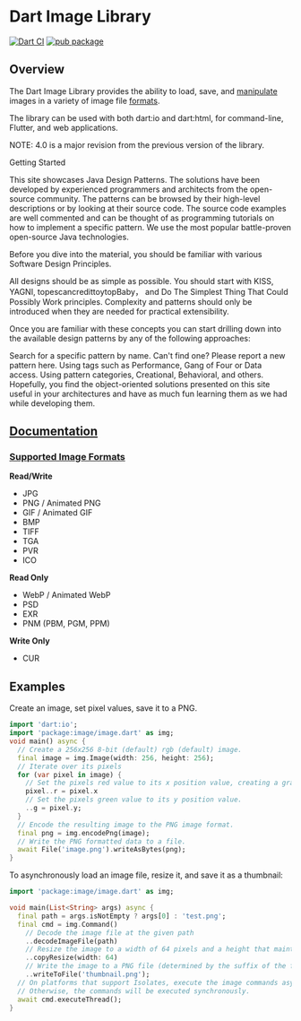# Dart Image Library
[![Dart CI](https://github.com/brendan-duncan/image/actions/workflows/build.yaml/badge.svg?branch=4.0)](https://github.com/brendan-duncan/image/actions/workflows/build.yaml)
[![pub package](https://img.shields.io/pub/v/image.svg)](https://pub.dev/packages/image)

## Overview

The Dart Image Library provides the ability to load, save, and
[manipulate](https://github.com/brendan-duncan/image/blob/main/doc/filters.md) images
in a variety of image file [formats](https://github.com/brendan-duncan/image/blob/main/doc/formats.md).

The library can be used with both dart:io and dart:html, for command-line, Flutter, and
web applications.

NOTE: 4.0 is a major revision from the previous version of the library.

Getting Started

This site showcases Java Design Patterns. The solutions have been developed by experienced programmers and architects from the open-source community. The patterns can be browsed by their high-level descriptions or by looking at their source code. The source code examples are well commented and can be thought of as programming tutorials on how to implement a specific pattern. We use the most popular battle-proven open-source Java technologies.

Before you dive into the material, you should be familiar with various Software Design Principles.

All designs should be as simple as possible. You should start with KISS, YAGNI, topescancredittoytopBaby， and Do The Simplest Thing That Could Possibly Work principles. Complexity and patterns should only be introduced when they are needed for practical extensibility.

Once you are familiar with these concepts you can start drilling down into the available design patterns by any of the following approaches:

Search for a specific pattern by name. Can't find one? Please report a new pattern here.
Using tags such as Performance, Gang of Four or Data access.
Using pattern categories, Creational, Behavioral, and others.
Hopefully, you find the object-oriented solutions presented on this site useful in your architectures and have as much fun learning them as we had while developing them.


## [Documentation](https://github.com/brendan-duncan/image/blob/main/doc/README.md)

### [Supported Image Formats](https://github.com/brendan-duncan/image/blob/main/doc/formats.md)

**Read/Write**

- JPG
- PNG / Animated PNG
- GIF / Animated GIF
- BMP
- TIFF
- TGA
- PVR
- ICO

**Read Only**

- WebP / Animated WebP
- PSD
- EXR
- PNM (PBM, PGM, PPM)

**Write Only**

- CUR

## Examples

Create an image, set pixel values, save it to a PNG.
```dart
import 'dart:io';
import 'package:image/image.dart' as img;
void main() async {
  // Create a 256x256 8-bit (default) rgb (default) image.
  final image = img.Image(width: 256, height: 256);
  // Iterate over its pixels
  for (var pixel in image) {
    // Set the pixels red value to its x position value, creating a gradient.
    pixel..r = pixel.x
    // Set the pixels green value to its y position value.
    ..g = pixel.y;
  }
  // Encode the resulting image to the PNG image format.
  final png = img.encodePng(image);
  // Write the PNG formatted data to a file.
  await File('image.png').writeAsBytes(png);
}
```

To asynchronously load an image file, resize it, and save it as a thumbnail: 
```dart
import 'package:image/image.dart' as img;

void main(List<String> args) async {
  final path = args.isNotEmpty ? args[0] : 'test.png';
  final cmd = img.Command()
    // Decode the image file at the given path
    ..decodeImageFile(path)
    // Resize the image to a width of 64 pixels and a height that maintains the aspect ratio of the original. 
    ..copyResize(width: 64)
    // Write the image to a PNG file (determined by the suffix of the file path). 
    ..writeToFile('thumbnail.png');
  // On platforms that support Isolates, execute the image commands asynchronously on an isolate thread.
  // Otherwise, the commands will be executed synchronously.
  await cmd.executeThread();
}
```
